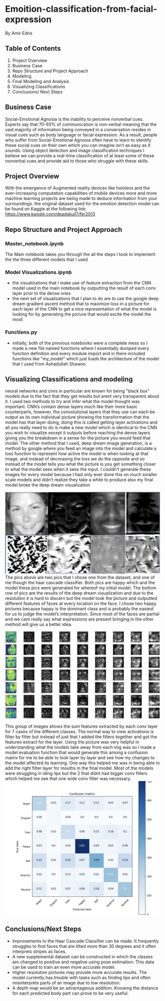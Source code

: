 # Emoition-classification-from-facial-expression
By Amir Edris 
## Table of Contents
1. Project Overview
1. Business Case 
1. Repo Structure and Project Approach
1. Modeling 
1. Final Modeling and Analysis
1. Visualizing Classifications
1. Conclusions/ Next Steps
## Business Case 
Social-Emotional Agnosia is the inability to perceive nonverbal cues. Experts say that 70-93% of communication is non-verbal meaning that the vast majority of information being conveyed in a conversation resides in visual cues such as body language or facial expression. As a result, people who suffer from Social-Emotional Agnosia often have to learn to identify these social cues on their own which you can imagine isn’t as easy as it sounds. Using object detection and image classification techniques I believe we can provide a real-time classification of at least some of these nonverbal cues and provide aid to those who struggle with these skills.


## Project Overview
With the emergence of Augmented reality devices like hololens and the ever-increasing computation capabilities of mobile devices more and more machine learning projects are being made to deduce information from your surroundings.
the original dataset used for the emotion detection model can be found on Kaggle at the following link: https://www.kaggle.com/deadskull7/fer2013

## Repo Structure and Project Approach

 ### Master_notebook.ipynb
 The Main notebook takes you through the all the steps I took to implement the the three different models that I used
 ### Model Visualizations.ipynb
  - the visualizations that I make use of feature extraction from the CNN model used in the main notebook by outputting the result of each conv layer prior to the dense ones
  - the next set of visualizations that I plan to do are to use the google deep dream gradient ascent method that to maximize loss in a picture for each layer of the CNN to get a nice representation of what the model is looking for by generating the picture that would excite the model the most.

 ### Functions.py
 - initially, both of the previous notebooks were a complete mess so I made a new file named functions where I essentially dumped every function definition and every module import and in there included functions like "my_model" which just loads the architecture of the model that I used from Ashadullah Shawon.

 

## Visualizing Classifications and modeling
neural networks and cnns in particular are known for being "black box" models due to the fact that they get results but arent very transparent about it. I used two methods to try and infer what the model thought was important. CNN’s contain dense layers much like their more basic counterparts, however, the convolutional layers that they use can each be output as its own individual picture showing the transformation that the model has that layer doing, doing this is called getting layer activations and all you really need to do is make a new model which is identical to the CNN you wish to visualize except it outputs before reaching the dense layers giving you the breakdown in a sense for the picture you would feed that model. The other method that I used, deep dream image generation, is a method by google where you feed an image into the model and calculate a loss function to represent how active the model is when looking at that image, and instead of decreasing the loss we do the opposite and so instead of the model tells you what the picture is you get something closer to what the model sees when it sees the input. I couldn’t generate these images for every model because I had only ever done this on much smaller scale models and didn’t realize they take a while to produce also my final model broke the deep dream visualization


![Image](https://github.com/AmirMEdris/Facial-Expression-Recognition/blob/main/Pics/Screen%20Shot%202020-11-12%20at%201.37.04%20PM.png)
The pics above are two pics that I chose one from the dataset, and one of me though the haar cascade classifier. Both pics are happy which and the model these pics were generated for whereof my initial model. The bottom row of pics are the results of the deep dream visualization and due to the resolution it is hard to discern but the model took the picture and outputted different features of faces at every location on the face. I chose two happy pictures because happy is the dominant class and is probably the easiest for us to judge the model’s interpretation. Since most of the faces are partial and we cant really say what expressions are present bringing in the other method will give us a better idea.

![Image](https://github.com/AmirMEdris/Facial-Expression-Recognition/blob/main/Pics/Screen%20Shot%202020-11-20%20at%2012.08.28%20PM.png)


This group of images shows the sum features extracted by each conv layer for 7 cases of the different classes. The normal way to view activations is filter by filter but instead of just that I added the filters together and got the features extract for the layer. Using the picture was very helpful in understanding what the models take away from each img was so I made a model evaluation function that would generate this among a confusion matrix for me to be able to look layer by layer and see how my changes to the model affected its learning. One way this helped me was in being able to add the right filter layer for mouths in the final model. Most of the models were struggling in iding lips but the 2 that didnt had bigger conv filters which helped me see that one wide conv filter was necessary. 
![Image](https://github.com/AmirMEdris/Facial-Expression-Recognition/blob/main/Pics/Screen%20Shot%202020-11-12%20at%202.59.05%20PM.png)

## Conclusions/Next Steps
- Improvements to the Haar Cascade Classifier can be made. It frequently struggles to find faces that are tilted more than 30 degrees and it often interprets stripes as faces. 
- A new supplemental dataset can be constructed in which the classes are changed to positive and negative using pose estimation. This data can be used to train an even more accurate model.
- Higher resolution pictures may provide more accurate results. The model currently has trouble with tasks such as finding lips and often misinterprets parts of an image due to low resolution. 
- A depth map would be an advantageous addition. Knowing the distance for each predicted body part can prove to be very useful.  
